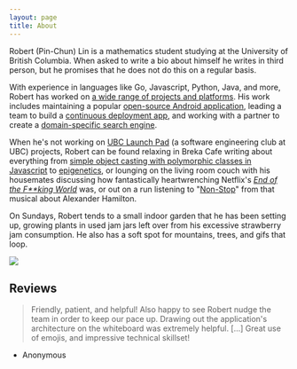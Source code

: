 ```yaml
---
layout: page
title: About
---
```


Robert (Pin-Chun) Lin is a mathematics student studying at the University of British Columbia. When asked to write a bio about himself he writes in third person, but he promises that he does not do this on a regular basis.

With experience in languages like Go, Javascript, Python, Java, and more, Robert has worked on [a wide range of projects and platforms](https://bobheadxi.github.io/projects/). His work includes maintaining a popular [open-source Android application](https://bobheadxi.github.io/r-android-appstore/), leading a team to build a [continuous deployment app](https://bobheadxi.github.io/inertia/), and working with a partner to create a [domain-specific search engine](https://bobheadxi.github.io/sleuth/).

When he's not working on [UBC Launch Pad](https://github.com/ubclaunchpad) (a software engineering club at UBC) projects, Robert can be found relaxing in Breka Cafe writing about everything from [simple object casting with polymorphic classes in Javascript](https://bobheadxi.github.io/object-casting-in-javascript/) to [epigenetics](https://bobheadxi.github.io/unique-sequences/), or lounging on the living room couch with his housemates discussing how fantastically heartwrenching Netflix's [*End of the F\*\*king World*](http://www.imdb.com/title/tt6257970/) was, or out on a run listening to "[Non-Stop](https://www.youtube.com/watch?v=q9iLfPP4Ps8)" from that musical about Alexander Hamilton.

On Sundays, Robert tends to a small indoor garden that he has been setting up, growing plants in used jam jars left over from his excessive strawberry jam consumption. He also has a soft spot for mountains, trees, and gifs that loop.

<img src="https://68.media.tumblr.com/f951837326bdcfd98d3c2cead3a1f04b/tumblr_p6rtkzXYNX1rg86u5o1_1280.gif" >

## Reviews

> Friendly, patient, and helpful! Also happy to see Robert nudge the team in order to keep our pace up. Drawing out the application's architecture on the whiteboard was extremely helpful. [...] Great use of emojis, and impressive technical skillset!
- Anonymous
